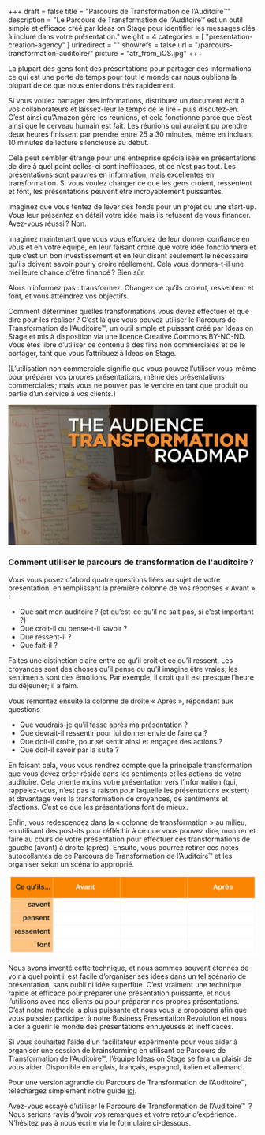 +++
draft		= false
title		= "Parcours de Transformation de l’Auditoire™"
description = "Le Parcours de Transformation de l’Auditoire™ est un outil simple et efficace créé par Ideas on Stage pour identifier les messages clés à inclure dans votre présentation."
weight		= 4
categories	= [ "presentation-creation-agency" ]
urlredirect	= ""
showrefs	= false
url	 		= "/parcours-transformation-auditoire/"
picture		= "atr_from_iOS.jpg"
+++

La plupart des gens font des présentations pour partager des informations, ce qui est une perte de temps pour tout le monde car nous oublions la plupart de ce que nous entendons très rapidement.

Si vous voulez partager des informations, distribuez un document écrit à vos collaborateurs et laissez-leur le temps de le lire - puis discutez-en. C’est ainsi qu’Amazon gère les réunions, et cela fonctionne parce que c’est ainsi que le cerveau humain est fait. Les réunions qui auraient pu prendre deux heures finissent par prendre entre 25 à 30 minutes, même en incluant 10 minutes de lecture silencieuse au début.

Cela peut sembler étrange pour une entreprise spécialisée en présentations de dire à quel point celles-ci sont inefficaces, et ce n’est pas tout. Les présentations sont pauvres en information, mais excellentes en transformation. Si vous voulez changer ce que les gens croient, ressentent et font, les présentations peuvent être incroyablement puissantes.

Imaginez que vous tentez de lever des fonds pour un projet ou une start-up. Vous leur présentez en détail votre idée mais ils refusent de vous financer. Avez-vous réussi ? Non.

Imaginez maintenant que vous vous efforciez de leur donner confiance en vous et en votre équipe, en leur faisant croire que votre idée fonctionnera et que c’est un bon investissement et en leur disant seulement le nécessaire qu’ils doivent savoir pour y croire réellement. Cela vous donnera-t-il une meilleure chance d’être financé ? Bien sûr.

Alors n’informez pas : transformez. Changez ce qu’ils croient, ressentent et font, et vous atteindrez vos objectifs.

Comment déterminer quelles transformations vous devez effectuer et que dire pour les réaliser ? C’est là que vous pouvez utiliser le Parcours de Transformation de l’Auditoire™, un outil simple et puissant créé par Ideas on Stage et mis à disposition via une licence Creative Commons BY-NC-ND. Vous êtes libre d’utiliser ce contenu à des fins non commerciales et de le partager, tant que vous l’attribuez à Ideas on Stage.

(L’utilisation non commerciale signifie que vous pouvez l’utiliser vous-même pour préparer vos propres présentations, même des présentations commerciales ; mais vous ne pouvez pas le vendre en tant que produit ou partie d’un service à vos clients.)

![ATR in action](ATR_english.jpeg)

### Comment utiliser le parcours de transformation de l'auditoire ?

Vous vous posez d’abord quatre questions liées au sujet de votre présentation, en remplissant la première colonne de vos réponses « Avant » :

- Que sait mon auditoire ? (et qu’est-ce qu’il ne sait pas, si c’est important ?)
- Que croit-il ou pense-t-il savoir ?
- Que ressent-il ?
- Que fait-il ?

Faites une distinction claire entre ce qu’il croit et ce qu’il ressent. Les croyances sont des choses qu’il pense ou qu’il imagine être vraies; les sentiments sont des émotions. Par exemple, il croit qu’il est presque l’heure du déjeuner; il a faim.

Vous remontez ensuite la colonne de droite « Après », répondant aux questions :

- Que voudrais-je qu’il fasse après ma présentation ?
- Que devrait-il ressentir pour lui donner envie de faire ça ?
- Que doit-il croire, pour se sentir ainsi et engager des actions ?
- Que doit-il savoir par la suite ?

En faisant cela, vous vous rendrez compte que la principale transformation que vous devez créer réside dans les sentiments et les actions de votre auditoire. Cela oriente moins votre présentation vers l’information (qui, rappelez-vous, n’est pas la raison pour laquelle les présentations existent) et davantage vers la transformation de croyances, de sentiments et d’actions. C’est ce que les présentations font de mieux.

Enfin, vous redescendez dans la « colonne de transformation » au milieu, en utilisant des post-its pour réfléchir à ce que vous pouvez dire, montrer et faire au cours de votre présentation pour effectuer ces transformations de gauche (avant) à droite (après). Ensuite, vous pourrez retirer ces notes autocollantes de ce Parcours de Transformation de l’Auditoire™ et les organiser selon un scénario approprié.

![The Audience Transformation Roadmap™ matrix](matrice_pta.svg)

Nous avons inventé cette technique, et nous sommes souvent étonnés de voir à quel point il est facile d’organiser ses idées dans un tel scénario de présentation, sans oubli ni idée superflue. C’est vraiment une technique rapide et efficace pour préparer une présentation puissante, et nous l’utilisons avec nos clients ou pour préparer nos propres présentations. C’est notre méthode la plus puissante et nous vous la proposons afin que vous puissiez participer à notre Business Presentation Revolution et nous aider à guérir le monde des présentations ennuyeuses et inefficaces.

Si vous souhaitez l’aide d’un facilitateur expérimenté pour vous aider à organiser une session de brainstorming en utilisant ce Parcours de Transformation de l’Auditoire™, l’équipe Ideas on Stage se fera un plaisir de vous aider. Disponible en anglais, français, espagnol, italien et allemand.

Pour une version agrandie du Parcours de Transformation de l’Auditoire™, téléchargez simplement notre guide [ici](./ATR_template_Ideas_on_Stage.pdf).

Avez-vous essayé d’utiliser le Parcours de Transformation de l’Auditoire™  ? Nous serions ravis d’avoir vos remarques et votre retour d’expérience. N’hésitez pas à nous écrire via le formulaire ci-dessous.
